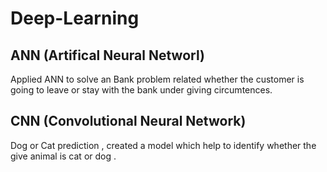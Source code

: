 # Deep-Learning

## ANN (Artifical Neural Networl)

Applied ANN to solve an Bank problem related whether the customer is going to leave or stay with the bank under giving circumtences.

## CNN (Convolutional Neural Network)

Dog or Cat prediction , created a model which help to identify whether the give animal is cat or dog .
